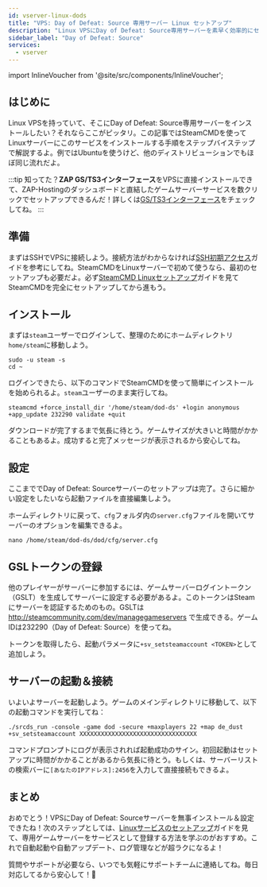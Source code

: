 ```yaml
---
id: vserver-linux-dods
title: "VPS: Day of Defeat: Source 専用サーバー Linux セットアップ"
description: "Linux VPSにDay of Defeat: Source専用サーバーを素早く効率的にセットアップする方法をチェック → 今すぐ詳しく見る"
sidebar_label: "Day of Defeat: Source"
services:
  - vserver
---
```


import InlineVoucher from '@site/src/components/InlineVoucher';

## はじめに
Linux VPSを持っていて、そこにDay of Defeat: Source専用サーバーをインストールしたい？それならここがピッタリ。この記事ではSteamCMDを使ってLinuxサーバーにこのサービスをインストールする手順をステップバイステップで解説するよ。例ではUbuntuを使うけど、他のディストリビューションでもほぼ同じ流れだよ。

:::tip
知ってた？**ZAP GS/TS3インターフェース**をVPSに直接インストールできて、ZAP-Hostingのダッシュボードと直結したゲームサーバーサービスを数クリックでセットアップできるんだ！詳しくは[GS/TS3インターフェース](vserver-linux-gs-interface.md)をチェックしてね。
:::

<InlineVoucher />

## 準備

まずはSSHでVPSに接続しよう。接続方法がわからなければ[SSH初期アクセス](vserver-linux-ssh.md)ガイドを参考にしてね。SteamCMDをLinuxサーバーで初めて使うなら、最初のセットアップも必要だよ。必ず[SteamCMD Linuxセットアップ](vserver-linux-steamcmd.md)ガイドを見てSteamCMDを完全にセットアップしてから進もう。

## インストール

まずは`steam`ユーザーでログインして、整理のためにホームディレクトリ`home/steam`に移動しよう。
```
sudo -u steam -s
cd ~
```

ログインできたら、以下のコマンドでSteamCMDを使って簡単にインストールを始められるよ。`steam`ユーザーのまま実行してね。
```
steamcmd +force_install_dir '/home/steam/dod-ds' +login anonymous +app_update 232290 validate +quit
```

ダウンロードが完了するまで気長に待とう。ゲームサイズが大きいと時間がかかることもあるよ。成功すると完了メッセージが表示されるから安心してね。

## 設定

ここまででDay of Defeat: Sourceサーバーのセットアップは完了。さらに細かい設定をしたいなら起動ファイルを直接編集しよう。

ホームディレクトリに戻って、`cfg`フォルダ内の`server.cfg`ファイルを開いてサーバーのオプションを編集できるよ。
```
nano /home/steam/dod-ds/dod/cfg/server.cfg
```

## GSLトークンの登録

他のプレイヤーがサーバーに参加するには、ゲームサーバーログイントークン（GSLT）を生成してサーバーに設定する必要があるよ。このトークンはSteamにサーバーを認証するためのもの。GSLTは http://steamcommunity.com/dev/managegameservers で生成できる。ゲームIDは232290（Day of Defeat: Source）を使ってね。

トークンを取得したら、起動パラメータに`+sv_setsteamaccount <TOKEN>`として追加しよう。

## サーバーの起動＆接続

いよいよサーバーを起動しよう。ゲームのメインディレクトリに移動して、以下の起動コマンドを実行してね：
```
./srcds_run -console -game dod -secure +maxplayers 22 +map de_dust +sv_setsteamaccount XXXXXXXXXXXXXXXXXXXXXXXXXXXXXXXXX
```

コマンドプロンプトにログが表示されれば起動成功のサイン。初回起動はセットアップに時間がかかることがあるから気長に待とう。もしくは、サーバーリストの検索バーに`[あなたのIPアドレス]:2456`を入力して直接接続もできるよ。

## まとめ

おめでとう！VPSにDay of Defeat: Sourceサーバーを無事インストール＆設定できたね！次のステップとしては、[Linuxサービスのセットアップ](vserver-linux-create-gameservice.md)ガイドを見て、専用ゲームサーバーをサービスとして登録する方法を学ぶのがおすすめ。これで自動起動や自動アップデート、ログ管理などが超ラクになるよ！

質問やサポートが必要なら、いつでも気軽にサポートチームに連絡してね。毎日対応してるから安心して！🙂

<InlineVoucher />
